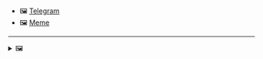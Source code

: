 - &#128444; [Telegram](telegram/)
- &#128444; [Meme](meme/)

---

<details><summary> &#128444; </summary>

| &#128444; | &#128444; | &#128444; | &#128444; |
| --- | --- | --- | --- |
| ![](2020_07_cloudflaredown.jpg) | ![](accdenied.jpg) | ![](annoyed.jpg) | ![](anonexist.jpg) |
| ![](aonurjm.jpg) | ![](apology.jpg) | ![](banvpn.jpg) | ![](banvpn2.jpg) |
| ![](blockedbyjustin.jpg) | ![](blockedbymatthewprince.jpg) | ![](blockedbymatthewprince2.jpg) | ![](border_patrol.jpg) |
| ![](browdifftbcx.gif) | ![](browserdiff.jpg) | ![](butitsdown.jpg) | ![](cf_deleteandkeep.jpg) |
| ![](cfblockbothuman.jpg) | ![](cfbloghtmledit.jpg) | ![](cfcenrev_01.jpg) | ![](cfcenrev_02.jpg) |
| ![](cfcenrev_03.jpg) | ![](cfdnsprob.jpg) | ![](cfdonate.jpg) | ![](cfdown2019.jpg) |
| ![](cfdowncfcom.jpg) | ![](cfdox_dox.jpg) | ![](cfdox_ex1.jpg) | ![](cfdox_ex2.jpg) |
| ![](cfdox_kill.jpg) | ![](cfdox_swat.jpg) | ![](cfdox_threat.jpg) | ![](cfdox_what.jpg) |
| ![](cferr1010bsig.jpg) | ![](cferr1016.jpg) | ![](cferr1016sp.jpg) | ![](cfhelp204144518.jpg) |
| ![](cfhelpforum.jpg) | ![](cfisnotanoption.jpg) | ![](cfmarketshare.jpg) | ![](cfsiryoublocked.jpg) |
| ![](cfspam01.jpg) | ![](cfspam02.jpg) | ![](cfspam03.jpg) | ![](cfspambrittany.jpg) |
| ![](cfspamtwtr.jpg) | ![](cfstrengthdata.jpg) | ![](cftestgoogle.jpg) | ![](cftmnt.jpg) |
| ![](cfublock.jpg) | ![](cfviopl_notdel.jpg) | ![](cfviopl_tp.jpg) | ![](cfvotm_01.jpg) |
| ![](cfvotm_02.jpg) | ![](cfwontobey.jpg) | ![](changeorgasn.jpg) | ![](changeorgtor.jpg) |
| ![](chinaphone.jpg) | ![](cloudflare_with_ddosguard.jpg) | ![](cloudflarechina.jpg) | ![](cloudflaredearuser.jpg) |
| ![](cloudflareinternalerror.jpg) | ![](cloudflareoutage-2020.jpg) | ![](crimeflare-logo.png) | ![](dhssaid.jpg) |
| ![](dnsfailtest.jpg) | ![](eastdakota_1273277839102656515.jpg) | ![](edw_snow.jpg) | ![](federalinterest.jpg) |
| ![](fedup_fucking_hcaptcha.jpg) | ![](firefox-cloudflare-dns-settings.jpg) | ![](firefoxdns.jpg) | ![](fixthedamn.jpg) |
| ![](freemoldybread.jpg) | ![](goodorbad.jpg) | ![](googlerecaptcha.jpg) | ![](hcaptcha_abrv.jpg) |
| ![](hcaptcha_chrome.jpg) | ![](honeypot.gif) | ![](howcfwork.jpg) | ![](howvpnwork.jpg) |
| ![](htmlalertcloudflare.jpg) | ![](htmlalertcloudflare2.jpg) | ![](iminurtls.jpg) | ![](imnotarobot.gif) |
| ![](imnotarobot.jpg) | ![](imunify360.jpg) | ![](isatpreview.jpg) | ![](ismmpreview.jpg) |
| ![](itsreallythatbad.jpg) | ![](iusetor_alith.jpg) | ![](liberapay.jpg) | ![](lynx_cloudflare.gif) |
| ![](matthew_prince.jpg) | ![](notfastervpn.jpg) | ![](nsaslide_prismcorp.gif) | ![](omsappl.jpg) |
| ![](omsdroid.jpg) | ![](omsirl.jpg) | ![](omsirl2.jpg) | ![](omsjsck.jpg) |
| ![](omsnote.jpg) | ![](omsstream.jpg) | ![](onemorestep.jpg) | ![](opennic.jpg) |
| ![](people.jpg) | ![](peopledonotthink.jpg) | ![](pizza.jpg) | ![](prism_gfe.jpg) |
| ![](prismattnsa.jpg) | ![](rssfeedovercf.jpg) | ![](runbeforeitstoolate.jpg) | ![](shadycloudflare.jpg) |
| ![](siteground.jpg) | ![](sniff2.gif) | ![](sorry.jpg) | ![](stopcf.jpg) |
| ![](tor_nontor_diff.jpg) | ![](twe_dz.jpg) | ![](twe_eptg.jpg) | ![](twe_ial.jpg) |
| ![](twe_jb.jpg) | ![](twe_lb.jpg) | ![](usershoulddecide.jpg) | ![](watcloudflare.jpg) |
| ![](wearetrulysorry.jpg) | ![](whoismp.jpg) | ![](whousetor.jpg) | ![](whydoihavetosolveacaptcha.jpg) |
| ![](word_cloudflarefree.jpg) | ![](wtfcf.jpg) | ![](clapclapclap.gif) | ![](iaorg_sipblock.jpg) |
| ![](mastodoncf.jpg) | ![](cape_starling.jpg) | ![](twittercf.jpg) | ![](blockedbycloudflare.jpg) |
| ![](onemorestep_apple.jpg) | ![](cfdown_2021march.jpg) | ![](ssprotect.jpg) | ![](matthew_prince_teen.jpg) |
| ![](pillory.jpg) | ![](blockedbymatthewprince3.jpg) | ![](error1020_01.jpg) | ![](error1020_02.jpg) |
| ![](bully.jpg) | ![](barrageemailcancelsubscription.jpg) | ![](iaorg_sorry.jpg) | ![](bookstack.jpg) |
| ![](damon_billian.gif) | ![](iaorg_sforbid.jpg) | ![](modestemployees.jpg) | ![](warez.jpg) |
| ![](eggsinbasket.jpg) | ![](fuck_cloudflare_1gen.png) | ![](fuck_cloudflare_1gen_2.png) | ![](down_dash_cloudflare_com.jpg) |
| ![](cfabuseform.jpg) | ![](cfd_game_maplestory.jpg) | ![](twitterban_cloudflare.jpg) | ![](cfd_game_warthunder.jpg) |
| ![](twitterban_ErwinVanDerKoogh.jpg) | ![](twitterban_Patrick_Donahue.jpg) |  |  |

</details>
